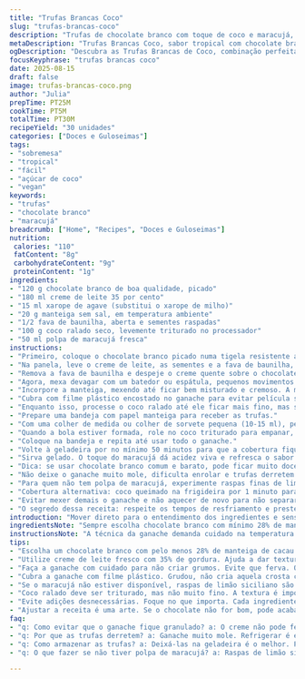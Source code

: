 ```yaml
---
title: "Trufas Brancas Coco"
slug: "trufas-brancas-coco"
description: "Trufas de chocolate branco com toque de coco e maracujá, textura cremosa e cobertura crocante. Valoriza aromas tropicais com acidez sutil do maracujá, sem ovos e sem castanhas, ideal para quem evita alergênicos. Use cacau branco de qualidade para ganache rica. Cozinhar até sensação cremosa; nunca ferver para não perder brilho. Processo exige geladeira, atenção à textura para enrolar com facilidade. Adaptável com açúcar de coco ou xarope de agave. Cobertura pode ser substituída por amêndoas raladas finas para variar sabor e crocância. Experiência sensorial: doce, ácido, textura densa por dentro, suave na boca, coco que estala nos dentes. Se errar na temperatura, vira blando demais ou quebradiço."
metaDescription: "Trufas Brancas Coco, sabor tropical com chocolate branco e maracujá"
ogDescription: "Descubra as Trufas Brancas de Coco, combinação perfeita de chocolate branco com maracujá, refrescante e irresistível"
focusKeyphrase: "trufas brancas coco"
date: 2025-08-15
draft: false
image: trufas-brancas-coco.png
author: "Julia"
prepTime: PT25M
cookTime: PT5M
totalTime: PT30M
recipeYield: "30 unidades"
categories: ["Doces e Guloseimas"]
tags:
- "sobremesa"
- "tropical"
- "fácil"
- "açúcar de coco"
- "vegan"
keywords:
- "trufas"
- "chocolate branco"
- "maracujá"
breadcrumb: ["Home", "Recipes", "Doces e Guloseimas"]
nutrition: 
 calories: "110"
 fatContent: "8g"
 carbohydrateContent: "9g"
 proteinContent: "1g"
ingredients:
- "120 g chocolate branco de boa qualidade, picado"
- "180 ml creme de leite 35 por cento"
- "15 ml xarope de agave (substitui o xarope de milho)"
- "20 g manteiga sem sal, em temperatura ambiente"
- "1/2 fava de baunilha, aberta e sementes raspadas"
- "100 g coco ralado seco, levemente triturado no processador"
- "50 ml polpa de maracujá fresca"
instructions:
- "Primeiro, coloque o chocolate branco picado numa tigela resistente ao calor. Reserve."
- "Na panela, leve o creme de leite, as sementes e a fava de baunilha, o xarope de agave e a polpa de maracujá para quase ferver. Assim que começar a subir a fervura, tire do fogo imediatamente para evitar que o creme talhe."
- "Remova a fava de baunilha e despeje o creme quente sobre o chocolate picado. Contar uns 90 segundos para o chocolate amolecer e começar a derreter sem mexer."
- "Agora, mexa devagar com um batedor ou espátula, pequenos movimentos circulares, até o ganache ficar homogêneo e brilhante. Se o chocolate ficar estranho, com pontos, aqueça a tigela em banho-maria rapidamente e mexa de novo."
- "Incorpore a manteiga, mexendo até ficar bem misturado e cremoso. A manteiga dá leite e brilho, deixa a textura mais aveludada."
- "Cubra com filme plástico encostado no ganache para evitar película superficial. Refrigere por 3 a 3 horas e meia. O ideal é que fique firme mas maleável, tipo massa de modelar."
- "Enquanto isso, processe o coco ralado até ele ficar mais fino, mas sem virar farinha. Deixe pedaços para dar textura na cobertura."
- "Prepare uma bandeja com papel manteiga para receber as trufas."
- "Com uma colher de medida ou colher de sorvete pequena (10-15 ml), pegue porções do ganache e molde rápidas bolinhas com as mãos levemente untadas para não grudar."
- "Quando a bola estiver formada, role no coco triturado para empanar, criando uma capa crocante e aromática."
- "Coloque na bandeja e repita até usar todo o ganache."
- "Volte à geladeira por no mínimo 50 minutos para que a cobertura fique firme e as trufas endureçam o suficiente para manusear."
- "Sirva gelado. O toque do maracujá dá acidez viva e refresca o sabor intenso do chocolate branco. Perfeito para quem acha trufa muito doce."
- "Dica: se usar chocolate branco comum e barato, pode ficar muito doce. Ajuste o creme com um pouco de iogurte natural para acidez, testado em tentativas anteriores."
- "Não deixe o ganache muito mole, dificulta enrolar e trufas derretem rápido. Para segurar, geladeira sempre."
- "Para quem não tem polpa de maracujá, experimente raspas finas de limão siciliano para um aroma diferente, mas atenção para não exagerar e amargar."
- "Cobertura alternativa: coco queimado na frigideira por 1 minuto para realçar sabor. Fica mais sequinho e intenso."
- "Evitar mexer demais o ganache e não aquecer de novo para não separar gordura e ficar granulado."
- "O segredo dessa receita: respeite os tempos de resfriamento e preste atenção na textura do ganache ao invés de só olhar relógio."
introduction: "Mover direto para o entendimento dos ingredientes e sensações. Ganache e trufa, arte que exige tato e paciência. Chocolate branco fácil de queimar, ganache que escapa se superaquecido, cobertura de coco que pega gosto especial com textura rústica. Aprendi com tentativas frustradas que o segredo está na textura das bolinhas, nem duras de mais, nem moles demais. Tem que enrolar rápido, antes de esfriar demais, caso contrário a bala desmancha. Usar maracujá para cortar o doce com acidez foi descobrimento recente que mudou jogo, traz um frescor surpreendente. No final, resultam doces intensos, que agradam paladares que gostam do doce com um twist tropical e aconchegante."
ingredientsNote: "Sempre escolha chocolate branco com mínimo 28% de manteiga de cacau para ganache. Outros tipos podem ter muito açúcar e emulsificantes que atrapalham o derretimento. Creme 35% de gordura, fresco e gelado, ajuda a proporcionar textura macia e brilho no final. O xarope de agave substitui o xarope de milho, é mais leve e menos doce, evitando excesso de doçura. Manteiga sem sal para controlar o ponto de sal e sabor limpo. A fava de baunilha dá aroma natural, mas caso não tenha, use extrato de baunilha puro, sem álcool, em menor quantidade para não corrigir apenas o açúcar com aroma artificial. Coco ralado triturado atende função dupla – textura crocante e sabor marcado. Polpa de maracujá fresca, não concentrado, equilibra sabor. Pode trocar por suco concentrado se sem acesso à fruta fresca. Paciência na refrigeração é essencial para manipular e obter a textura correta. Para variações, pode usar raspas de limão para acidez, mas com moderação para não interferir na maciez da ganache."
instructionsNote: "A técnica da ganache demanda cuidado na temperatura. Creme perto do ponto de fervura, mas não fervido, é crucial para evitar grumos e gordura separada. Descobri que esperar 90 segundos antes de mexer faz o chocolate derreter uniforme sem empelotar. Mexer devagar ajuda na emulsificação e evita aeração desnecessária que seca a trufa. A manteiga deve estar em temperatura ambiente para incorporar facilmente, garantindo ganache aveludada com brilho. Cobrir com filme plástico grudado evita a pele que atrapalha modelar. Resfriar por pelo menos 3 horas para textura firme, mas maleável ao toque, ideal para moldar em bolinhas sem grudar. No processo de enrolar, mãos levemente untadas evitam que ganache seque e rache. O coco deve estar triturado grosseiramente para manter contraste, mas não tão fino para virar pó. Após enrolar, refrigerar novamente para firmar cobertura e manter formato. Servir gelado, sempre. Deixar fora da geladeira faz trufas perderem forma rápido – experimentado e frustrante fazer estoque para festas, aprendi esse truque. Cada etapa tem seu por quê, pular pode acabar em desastre ou trufa mole demais."
tips:
- "Escolha um chocolate branco com pelo menos 28% de manteiga de cacau. Isso importa, chocolate de baixa qualidade pode deixar os doces muito doces. O chocolate derrete diferente. Preste atenção."
- "Utilize creme de leite fresco com 35% de gordura. Ajuda a dar textura mais aveludada e brilho no final. Não use o de caixinha, mas sim o fresco gelado. Isso altera tudo."
- "Faça a ganache com cuidado para não criar grumos. Evite que ferva. Quase fervendo é o ponto certo. Mexa devagar, aveludado é o objetivo. Se começar a enlouquecer, faz banho-maria."
- "Cubra a ganache com filme plástico. Grudou, não cria aquela crosta chatinha. Isso ajuda bastante na hora de modelar. Resfrie bem, 3 horas pelo menos, para ficar na consistência certa."
- "Se o maracujá não estiver disponível, raspas de limão siciliano são boas. Mas cuidado, não passe da medida. Pode amargar. Ensaio antes é bom."
- "Coco ralado deve ser triturado, mas não muito fino. A textura é importante. Um processo rápido no processador é o ideal. Isso garante crocância na cobertura."
- "Evite adições desnecessárias. Foque no que importa. Cada ingrediente deve brilhar. Se colocar muita coisa, perde o conceito. A simplicidade é chave."
- "Ajustar a receita é uma arte. Se o chocolate não for bom, pode acabar muito doce. Testei com iogurte natural já, um toque de acidez é sempre bem-vindo na mistura."
faq:
- "q: Como evitar que o ganache fique granulado? a: O creme não pode ferver. Quase fervendo é ok. Mexa devagar e evite aeração. Se granular, banho-maria rápido resolve."
- "q: Por que as trufas derretem? a: Ganache muito mole. Refrigerar é essencial. Se ficou muito tempo fora, não há o que fazer. Armazenar na geladeira sempre."
- "q: Como armazenar as trufas? a: Deixá-las na geladeira é o melhor. Podem durar bem lá. Mas não esquecer de consumir logo, frescas é o que fazem a diferença."
- "q: O que fazer se não tiver polpa de maracujá? a: Raspas de limão siciliano ou suco concentrado dá certo. Mas tenha cuidado com a quantidade. Limão potente, pode estragar."

---
```

